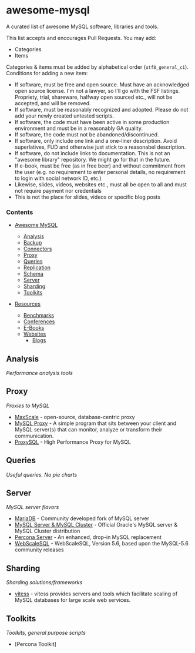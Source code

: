 # awesome-mysql

A curated list of awesome MySQL software, libraries and tools.

This list accepts and encourages Pull Requests. You may add:

- Categories
- Items

Categories & items must be added by alphabetical order (`utf8_general_ci`).
Conditions for adding a new item:

* If software, must be free and open source. Must have an acknowledged open source license. I'm not a lawyer, so I'll go with the
  FSF listings. Propriety, trial, shareware, halfway open sourced etc., will not be accepted, and will be removed.
* If software, must be reasonably recognized and adopted. Please do not add your newly created untested scripts.
* If software, the code must have been active in some production environment and must be in a reasonably GA quality.
* If software, the code must not be abandoned/discontinued.
* If software, only include one link and a one-liner description. Avoid superlatives, FUD and otherwise just stick to a reasonabel description.
* If software, do not include links to documentation. This is not an "awesome library" repository. We might go for that in the future.
* If e-book, must be free (as in free beer) and without commitment from the user (e.g. no requirement to enter personal details,
  no requirement to login with social network ID, etc.)
* Likewise, slides, videos, websites etc., must all be open to all and must not require payment nor credentials
* This is not the place for slides, videos or specific blog posts

### Contents

- [Awesome MySQL](#awesome-mysql)
    - [Analysis](#analysis)
    - [Backup](#backup)
    - [Connectors](#connectors)
    - [Proxy](#proxy)
    - [Queries](#queries)
    - [Replication](#replication)
    - [Schema](#schema)
    - [Server](#server)
    - [Sharding](#sharding)
    - [Toolkits](#toolkits)

- [Resources](#resources)
    - [Benchmarks](#benchmarks)
    - [Conferences](#conferences)
    - [E-Books](#e-books)
    - [Websites](#websites)
        - [Blogs](#blogs)


## Analysis

*Performance analysis tools*

## Proxy

*Proxies to MySQL*

* [MaxScale](https://github.com/mariadb-corporation/MaxScale) - open-source, database-centric proxy
* [MySQL Proxy](https://launchpad.net/mysql-proxy) - A simple program that sits between your client and MySQL server(s) that can monitor, analyze or transform their communication.
* [ProxySQL](https://github.com/renecannao/proxysql) - High Performance Proxy for MySQL


## Queries

*Useful queries. No pie charts*


## Server

*MySQL server flavors*

* [MariaDB](https://github.com/MariaDB/server) - Community developed fork of MySQL server
* [MySQL Server & MySQL Cluster](https://github.com/mysql/mysql-server) - Official Oracle's MySQL server & MySQL Cluster distribution
* [Percona Server](https://launchpad.net/percona-server) - An enhanced, drop-in MySQL replacement
* [WebScaleSQL](https://github.com/webscalesql/webscalesql-5.6) - WebScaleSQL, Version 5.6, based upon the MySQL-5.6 community releases


## Sharding

*Sharding solutions/frameworks*

* [vitess](https://github.com/youtube/vitess) - vitess provides servers and tools which facilitate scaling of MySQL databases for large scale web services.


## Toolkits

*Toolkits, general purpose scripts*

* [Percona Toolkit]
